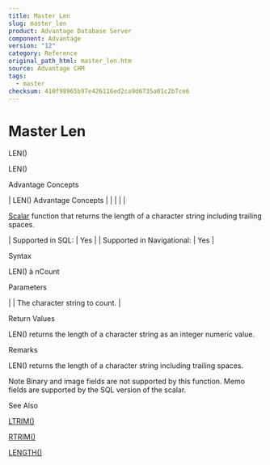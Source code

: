 ```yaml
---
title: Master Len
slug: master_len
product: Advantage Database Server
component: Advantage
version: "12"
category: Reference
original_path_html: master_len.htm
source: Advantage CHM
tags:
  - master
checksum: 410f98965b97e426116ed2ca9d6735a01c2b7ce6
---
```


# Master Len

LEN()

LEN()

Advantage Concepts

| LEN()  Advantage Concepts |  |  |  |  |

[Scalar](master_supported_scalar_functions.md) function that returns the length of a character string including trailing spaces.

| Supported in SQL: | Yes |
| Supported in Navigational: | Yes |

Syntax

LEN(<cString>) à nCount

Parameters

| <cString> | The character string to count. |

Return Values

LEN() returns the length of a character string as an integer numeric value.

Remarks

LEN() returns the length of a character string including trailing spaces.

Note Binary and image fields are not supported by this function. Memo fields are supported by the SQL version of the scalar.

See Also

[LTRIM()](master_ltrim.md)

[RTRIM()](master_rtrim.md)

[LENGTH()](master_length.md)
